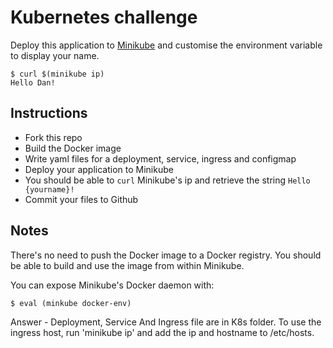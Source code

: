# Kubernetes challenge

Deploy this application to [Minikube](https://github.com/kubernetes/minikube) and customise the environment variable to display your name.

```
$ curl $(minikube ip)
Hello Dan!
```

## Instructions

- Fork this repo
- Build the Docker image
- Write yaml files for a deployment, service, ingress and configmap
- Deploy your application to Minikube
- You should be able to `curl` Minikube's ip and retrieve the string `Hello {yourname}!`
- Commit your files to Github

## Notes

There's no need to push the Docker image to a Docker registry. You should be able to build and use the image from within Minikube.

You can expose Minikube's Docker daemon with:

```shell
$ eval (minkube docker-env)
```

Answer - 
Deployment, Service And Ingress file are in K8s folder. 
To use the ingress host, run 'minikube ip' and add the ip and hostname to /etc/hosts.